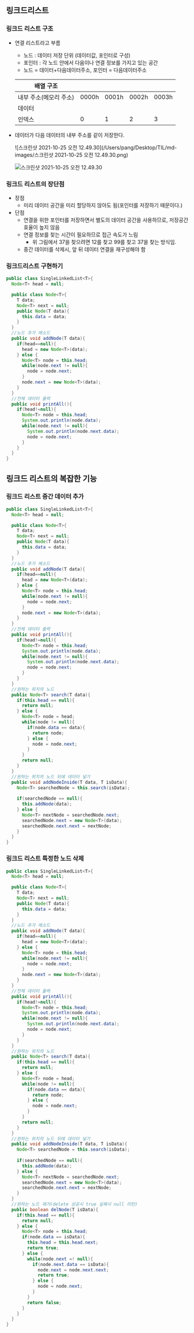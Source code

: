 ## 링크드리스트

### 링크드 리스트 구조

* 연결 리스트라고 부름

  * 노드 : 데이터 저장 단위 (데이터값, 포인터로 구성)
  * 포인터 : 각 노드 안에서 다음이나 연결 정보를 가지고 있는 공간
  * 노드 = 데이터+다음데이터주소, 포인터 = 다음데이터주소

  | 배열 구조              |       |       |       |       |
  | ---------------------- | ----- | ----- | ----- | ----- |
  | 내부 주소(메모리 주소) | 0000h | 0001h | 0002h | 0003h |
  | 데이터                 |       |       |       |       |
  | 인덱스                 | 0     | 1     | 2     | 3     |

* 데이터가 다음 데이터의 내부 주소를 같이 저장한다.

  ![스크린샷 2021-10-25 오전 12.49.30](/Users/pang/Desktop/TIL/md-images/스크린샷 2021-10-25 오전 12.49.30.png)
  
  ![스크린샷 2021-10-25 오전 12.49.30](../md-images/%EC%8A%A4%ED%81%AC%EB%A6%B0%EC%83%B7%202021-10-25%20%EC%98%A4%EC%A0%84%2012.49.30.png)

### 링크드 리스트의 장단점

* 장점
  * 미리 데이터 공간을 미리 할당하지 않아도 됨(포인터를 저장하기 때문이다.)
* 단점
  * 연결을 위한 포인터를 저장하면서 별도의 데이터 공간을 사용하므로, 저장공간 효율이 높지 않음
  * 연결 정보를 찾는 시간이 필요하므로 접근 속도가 느림
    * 위 그림에서 37을 찾으려면 12를 찾고 99를 찾고 37을 찾는 방식임.
  * 중간 데이터를 삭제시, 앞 뒤 데이터 연결을 재구성해야 함

### 링크드리스트 구현하기

~~~java
public class SingleLinkedList<T>{
  Node<T> head = null;

  public class Node<T>{
    T data;
    Node<T> next = null;
    public Node(T data){
      this.data = data;
    }
  }
  //노드 추가 메소드
  public void addNode(T data){
    if(head==null){
      head = new Node<T>(data);
    } else {
      Node<T> node = this.head;
      while(node.next != null){
        node = node.next;
      }
      node.next = new Node<T>(data);
    }
  }
  //전체 데이터 출력
  public void printAll(){
    if(head!=null){
      Node<T> node = this.head;
      System.out.println(node.data);
      while(node.next != null){
        System.out.println(node.next.data);
        node = node.next;
      }
    }
  }
}
~~~



## 링크드 리스트의 복잡한 기능

### 링크드 리스트 중간 데이터 추가

~~~java
public class SingleLinkedList<T>{
  Node<T> head = null;

  public class Node<T>{
    T data;
    Node<T> next = null;
    public Node(T data){
      this.data = data;
    }
  }
  //노드 추가 메소드
  public void addNode(T data){
    if(head==null){
      head = new Node<T>(data);
    } else {
      Node<T> node = this.head;
      while(node.next != null){
        node = node.next;
      }
      node.next = new Node<T>(data);
    }
  }
  //전체 데이터 출력
  public void printAll(){
    if(head!=null){
      Node<T> node = this.head;
      System.out.println(node.data);
      while(node.next != null){
        System.out.println(node.next.data);
        node = node.next;
      }
    }
  }
  //원하는 위치의 노드
  public Node<T> search(T data){
    if(this.head == null){
      return null; 
    } else {
      Node<T> node = head;
      while(node != null){
        if(node.data == data){
          return node;
        } else {
          node = node.next;
        }
      }
      return null;
    }
  }
  //원하는 위치의 노드 뒤에 데이터 넣기
  public void addNodeInside(T data, T isData){
    Node<T> searchedNode = this.search(isData);
    
    if(searchedNode == null){
      this.addNode(data);
    } else {
      Node<T> nextNode = searchedNode.next;
      searchedNode.next = new Node<T>(data);
      searchedNode.next.next = nextNode;
    }
  }
}
~~~

### 링크드 리스트 특정한 노드 삭제

~~~java
public class SingleLinkedList<T>{
  Node<T> head = null;

  public class Node<T>{
    T data;
    Node<T> next = null;
    public Node(T data){
      this.data = data;
    }
  }
  //노드 추가 메소드
  public void addNode(T data){
    if(head==null){
      head = new Node<T>(data);
    } else {
      Node<T> node = this.head;
      while(node.next != null){
        node = node.next;
      }
      node.next = new Node<T>(data);
    }
  }
  //전체 데이터 출력
  public void printAll(){
    if(head!=null){
      Node<T> node = this.head;
      System.out.println(node.data);
      while(node.next != null){
        System.out.println(node.next.data);
        node = node.next;
      }
    }
  }
  //원하는 위치의 노드
  public Node<T> search(T data){
    if(this.head == null){
      return null; 
    } else {
      Node<T> node = head;
      while(node != null){
        if(node.data == data){
          return node;
        } else {
          node = node.next;
        }
      }
      return null;
    }
  }
  //원하는 위치의 노드 뒤에 데이터 넣기
  public void addNodeInside(T data, T isData){
    Node<T> searchedNode = this.search(isData);
    
    if(searchedNode == null){
      this.addNode(data);
    } else {
      Node<T> nextNode = searchedNode.next;
      searchedNode.next = new Node<T>(data);
      searchedNode.next.next = nextNode;
    }
  }
  //원하는 노드 제거(delete 성공시 true 실패시 null 리턴)
  public boolean delNode(T isData){
    if(this.head == null){
      return null;
    } else {
      Node<T> node = this.head;
      if(node.data == isData){
        this.head = this.head.next;
        return true;
      } else {
        while(node.next =! null){
          if(node.next.data == isData){
            node.next = node.next.next;
            return true;
          } else {
            node = node.next;
          }
        }
        return false;
      }
    }
  }
}
~~~

